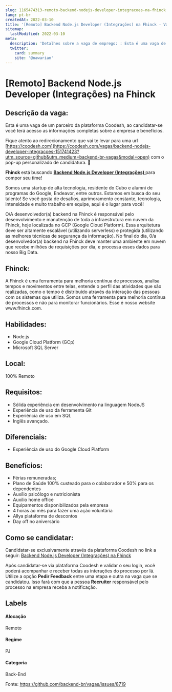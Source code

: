 ```yaml
---
slug: 1165474313-remoto-backend-nodejs-developer-integracoes-na-fhinck
lang: pt-br
createdAt: 2022-03-10
title: '[Remoto] Backend Node.js Developer (Integrações) na Fhinck - Vaga de Emprego'
sitemap:
  lastModified: 2022-03-10
meta:
  description: 'Detalhes sobre a vaga de emprego: : Esta é uma vaga de um parceiro da plataforma Coodesh, ao candidatar-se você terá acesso as informações completas sobre a empresa e benefícios.  Fique atento ao redirecionamento que vai te levar para uma url [https://coodesh.com](https://coodesh.com/vagas/backend-nodejs-developer-integracoes-151741423?utm_source=github&utm_medium=backend-br-vagas&modal=open) com o pop-up personalizado de candidatura. 👋 <p><strong>Fhinck </strong>está buscando <strong><ins>Backend Node.js Developer (Integrações) </ins></strong>para compor seu time!</p> <p>Somos uma startup de alta tecnologia, residente do Cubo e alumni de programas do Google, Endeavor, entre outros. Estamos em busca do seu talento! Se você gosta de desafios, aprimoramento constante, tecnologia, intensidade e muito trabalho em equipe, aqui é o lugar para você!</p> <p>O/A desenvolvedor(a) backend na Fhinck é responsável pelo desenvolvimento e manutenção de toda a infraestrutura em nuvem da Fhinck, hoje localizada no GCP (Google Cloud Platform). Essa arquitetura deve ser altamente escalável (utilizando serverless) e protegida (utilizando as melhores técnicas de segurança da informação). No final do dia, 0/a desenvolvedor(a) backend na Fhinck deve manter uma ambiente em nuvem que recebe milhões de requisições por dia, e processa esses dados para nosso Big Data.</p>'
  twitter:
    card: summary
    site: '@nawarian'
---
```


# [Remoto] Backend Node.js Developer (Integrações) na Fhinck

## Descrição da vaga: 
Esta é uma vaga de um parceiro da plataforma Coodesh, ao candidatar-se você terá acesso as informações completas sobre a empresa e benefícios.


Fique atento ao redirecionamento que vai te levar para uma url [https://coodesh.com](https://coodesh.com/vagas/backend-nodejs-developer-integracoes-151741423?utm_source=github&utm_medium=backend-br-vagas&modal=open) com o pop-up personalizado de candidatura. 👋
<p><strong>Fhinck </strong>está buscando <strong><ins>Backend Node.js Developer (Integrações) </ins></strong>para compor seu time!</p>
<p>Somos uma startup de alta tecnologia,  residente do Cubo e alumni de programas do Google, Endeavor, entre outros.  Estamos em busca do seu talento! Se você gosta de desafios, aprimoramento constante, tecnologia, intensidade e muito trabalho em equipe, aqui é o lugar para você!</p>
<p>O/A desenvolvedor(a) backend na Fhinck é responsável pelo desenvolvimento e manutenção de toda a infraestrutura em nuvem da Fhinck, hoje localizada no GCP (Google Cloud Platform). Essa arquitetura deve ser altamente escalável (utilizando serverless) e protegida (utilizando as melhores técnicas de segurança da informação). No final do dia, 0/a desenvolvedor(a) backend na Fhinck deve manter uma ambiente em nuvem que recebe milhões de requisições por dia, e processa esses dados para nosso Big Data.</p>

## Fhinck: 
 <p>A Fhinck é uma ferramenta para melhoria contínua de processos, analisa tempos e movimentos entre telas, entende o perfil das atividades que são realizadas, como o tempo é distribuído através da interação das pessoas com os sistemas que utiliza. Somos uma ferramenta para melhoria contínua de processos e não para monitorar funcionários. Esse é nosso website www.fhinck.com.</p>
</p>

 ## Habilidades: 
 - Node.js 
- Google Cloud Platform (GCp) 
- Microsoft SQL Server
## Local: 
 100% Remoto
## Requisitos: 
 - Sólida experiência em desenvolvimento na linguagem NodeJS 
- Experiência de uso da ferramenta Git 
- Experiência de uso em SQL  
- Inglês avançado.
## Diferenciais: 
 - Experiência de uso do Google Cloud Platform
## Benefícios: 
 - Férias remuneradas; 
- Plano de Saúde 100% custeado para o colaborador e 50% para os dependentes 
- Auxílio psicólogo e nutricionista 
- Auxilio home office 
- Equipamentos disponibilizados pela empresa 
- 4 horas ao mês para fazer uma ação voluntária 
- Allya plataforma de descontos 
- Day off no aniversário
## Como se candidatar:
Candidatar-se exclusivamente através da plataforma Coodesh no link a seguir: [Backend Node.js Developer (Integrações) na Fhinck](https://coodesh.com/vagas/backend-nodejs-developer-integracoes-151741423?utm_source=github&utm_medium=backend-br-vagas&modal=open)


Após candidatar-se via plataforma Coodesh e validar o seu login, você poderá acompanhar e receber todas as interações do processo por lá. Utilize a opção **Pedir Feedback** entre uma etapa e outra na vaga que se candidatou. Isso fará com que a pessoa **Recruiter** responsável pelo processo na empresa receba a notificação.
## Labels
#### Alocação
Remoto
#### Regime
PJ
#### Categoria
Back-End

Fonte: https://github.com/backend-br/vagas/issues/8719